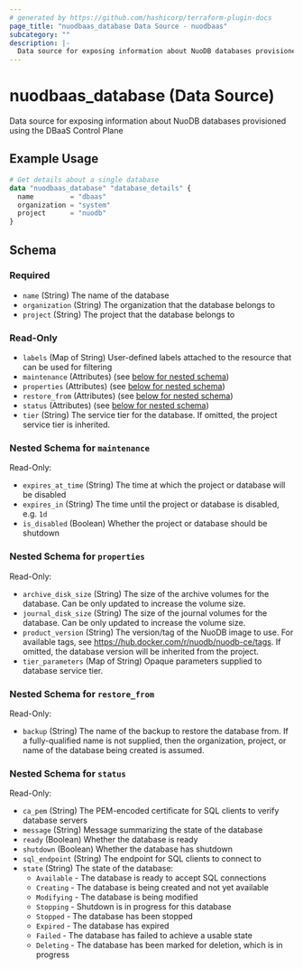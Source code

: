 ```yaml
---
# generated by https://github.com/hashicorp/terraform-plugin-docs
page_title: "nuodbaas_database Data Source - nuodbaas"
subcategory: ""
description: |-
  Data source for exposing information about NuoDB databases provisioned using the DBaaS Control Plane
---
```


# nuodbaas_database (Data Source)

Data source for exposing information about NuoDB databases provisioned using the DBaaS Control Plane

## Example Usage

```terraform
# Get details about a single database
data "nuodbaas_database" "database_details" {
  name         = "dbaas"
  organization = "system"
  project      = "nuodb"
}
```

<!-- schema generated by tfplugindocs -->
## Schema

### Required

- `name` (String) The name of the database
- `organization` (String) The organization that the database belongs to
- `project` (String) The project that the database belongs to

### Read-Only

- `labels` (Map of String) User-defined labels attached to the resource that can be used for filtering
- `maintenance` (Attributes) (see [below for nested schema](#nestedatt--maintenance))
- `properties` (Attributes) (see [below for nested schema](#nestedatt--properties))
- `restore_from` (Attributes) (see [below for nested schema](#nestedatt--restore_from))
- `status` (Attributes) (see [below for nested schema](#nestedatt--status))
- `tier` (String) The service tier for the database. If omitted, the project service tier is inherited.

<a id="nestedatt--maintenance"></a>
### Nested Schema for `maintenance`

Read-Only:

- `expires_at_time` (String) The time at which the project or database will be disabled
- `expires_in` (String) The time until the project or database is disabled, e.g. `1d`
- `is_disabled` (Boolean) Whether the project or database should be shutdown


<a id="nestedatt--properties"></a>
### Nested Schema for `properties`

Read-Only:

- `archive_disk_size` (String) The size of the archive volumes for the database. Can be only updated to increase the volume size.
- `journal_disk_size` (String) The size of the journal volumes for the database. Can be only updated to increase the volume size.
- `product_version` (String) The version/tag of the NuoDB image to use. For available tags, see https://hub.docker.com/r/nuodb/nuodb-ce/tags. If omitted, the database version will be inherited from the project.
- `tier_parameters` (Map of String) Opaque parameters supplied to database service tier.


<a id="nestedatt--restore_from"></a>
### Nested Schema for `restore_from`

Read-Only:

- `backup` (String) The name of the backup to restore the database from. If a fully-qualified name is not supplied, then the organization, project, or name of the database being created is assumed.


<a id="nestedatt--status"></a>
### Nested Schema for `status`

Read-Only:

- `ca_pem` (String) The PEM-encoded certificate for SQL clients to verify database servers
- `message` (String) Message summarizing the state of the database
- `ready` (Boolean) Whether the database is ready
- `shutdown` (Boolean) Whether the database has shutdown
- `sql_endpoint` (String) The endpoint for SQL clients to connect to
- `state` (String) The state of the database:
  * `Available` - The database is ready to accept SQL connections
  * `Creating` - The database is being created and not yet available
  * `Modifying` - The database is being modified
  * `Stopping` - Shutdown is in progress for this database
  * `Stopped` - The database has been stopped
  * `Expired` - The database has expired
  * `Failed` - The database has failed to achieve a usable state
  * `Deleting` - The database has been marked for deletion, which is in progress

